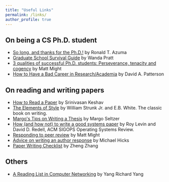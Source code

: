 ```yaml
---
title: "Useful Links"
permalink: /links/
author_profile: true
---
```


## On being a CS Ph.D. student

- [So long, and thanks for the Ph.D.!](https://www.cs.unc.edu/~azuma/hitch4.html) by Ronald T. Azuma
- [Graduate School Survival Guide](https://grad.ucla.edu/asis/library/survivalguide.pdf) by Wanda Pratt
- [3 qualities of successful Ph.D. students: Perseverance, tenacity and cogency](http://matt.might.net/articles/successful-phd-students/) by Matt Might
- [How to Have a Bad Career in Research/Academia](https://people.eecs.berkeley.edu/~pattrsn/talks/BadCareer.pdf) by David A. Patterson

## On reading and writing papers

- [How to Read a Paper](http://blizzard.cs.uwaterloo.ca/keshav/home/Papers/data/07/paper-reading.pdf) by Srinivasan Keshav
- [The Elements of Style](https://www.bartleby.com/141/index.html) by William Strunk Jr. and E.B. White. The classic book on writing.
- [Margo's Tips on Writing a Thesis](http://mis-misinformation.blogspot.com/2012/03/margos-tips-on-writing-thesis.html) by Margo Seltzer
- [How (and how not) to write a good systems paper](https://www.usenix.org/legacy/events/samples/submit/advice.html) by Roy Levin and David D. Redell, ACM SIGOPS Operating Systems Review.
- [Responding to peer review](http://matt.might.net/articles/peer-review-rebuttals/) by Matt Might
- [Advice on writing an author response](http://www.pl-enthusiast.net/2014/09/17/advice-writing-author-response/) by Michael Hicks
- [Paper Writing Checklist](https://web.ece.ucsb.edu/~zhengzhang/paper%20writing%20checklist_v2.pdf) by Zheng Zhang

## Others

- [A Reading List in Computer Networking](http://www.cs.yale.edu/homes/yry/readings/general/) by Yang Richard Yang 